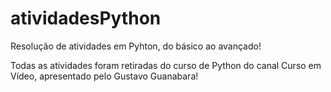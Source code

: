 # atividadesPython
Resolução de atividades em Pyhton, do básico ao avançado!

Todas as atividades foram retiradas do curso de Python do canal Curso em Vídeo, apresentado pelo Gustavo Guanabara!

